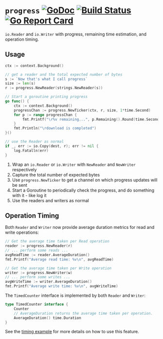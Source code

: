 # `progress` [![GoDoc](https://godoc.org/github.com/machinebox/progress?status.png)](http://godoc.org/github.com/machinebox/progress) [![Build Status](https://travis-ci.org/machinebox/progress.svg?branch=master)](https://travis-ci.org/machinebox/progress) [![Go Report Card](https://goreportcard.com/badge/github.com/machinebox/progress)](https://goreportcard.com/report/github.com/machinebox/progress)

`io.Reader` and `io.Writer` with progress, remaining time estimation, and operation timing.

## Usage

```go
ctx := context.Background()

// get a reader and the total expected number of bytes
s := `Now that's what I call progress`
size := len(s)
r := progress.NewReader(strings.NewReader(s))

// Start a goroutine printing progress
go func() {
	ctx := context.Background()
	progressChan := progress.NewTicker(ctx, r, size, 1*time.Second)
	for p := range progressChan {
		fmt.Printf("\r%v remaining...", p.Remaining().Round(time.Second))
	}
	fmt.Println("\rdownload is completed")
}()

// use the Reader as normal
if _, err := io.Copy(dest, r); err != nil {
	log.Fatalln(err)
}
```

1. Wrap an `io.Reader` or `io.Writer` with `NewReader` and `NewWriter` respectively
1. Capture the total number of expected bytes
1. Use `progress.NewTicker` to get a channel on which progress updates will be sent
1. Start a Goroutine to periodically check the progress, and do something with it - like log it
1. Use the readers and writers as normal

## Operation Timing

Both `Reader` and `Writer` now provide average duration metrics for read and write operations:

```go
// Get the average time taken per Read operation
reader := progress.NewReader(r)
// ... perform some reads ...
avgReadTime := reader.AverageDuration()
fmt.Printf("Average read time: %v\n", avgReadTime)

// Get the average time taken per Write operation
writer := progress.NewWriter(w)
// ... perform some writes ...
avgWriteTime := writer.AverageDuration()
fmt.Printf("Average write time: %v\n", avgWriteTime)
```

The `TimedCounter` interface is implemented by both `Reader` and `Writer`:

```go
type TimedCounter interface {
	Counter
	// AverageDuration returns the average time taken per operation.
	AverageDuration() time.Duration
}
```

See the [timing example](example/timing/main.go) for more details on how to use this feature.
